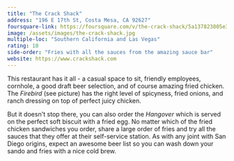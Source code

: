 ```yaml
---
title: "The Crack Shack"
address: "196 E 17th St, Costa Mesa, CA 92627"
foursquare-link: https://foursquare.com/v/the-crack-shack/5a137823805e3f277977da7d
image: /assets/images/the-crack-shack.jpg
multiple-loc: "Southern California and Las Vegas"
rating: 10
side-order: "Fries with all the sauces from the amazing sauce bar"
website: https://www.crackshack.com
---
```


This restaurant has it all - a casual space to sit, friendly employees, cornhole, a good draft beer selection, and of
course amazing fried chicken. The _Firebird_ (see picture) has the right level of spicyness, fried onions, and ranch
dressing on top of perfect juicy chicken.

But it doesn't stop there, you can also order the _Hangover_ which is served on the perfect soft biscuit with a fried
egg. No matter which of the fried chicken sandwiches you order, share a large order of fries and try all the sauces that
they offer at their self-service station. As with any joint with San Diego origins, expect an awesome beer list so you
can wash down your sando and fries with a nice cold brew.
